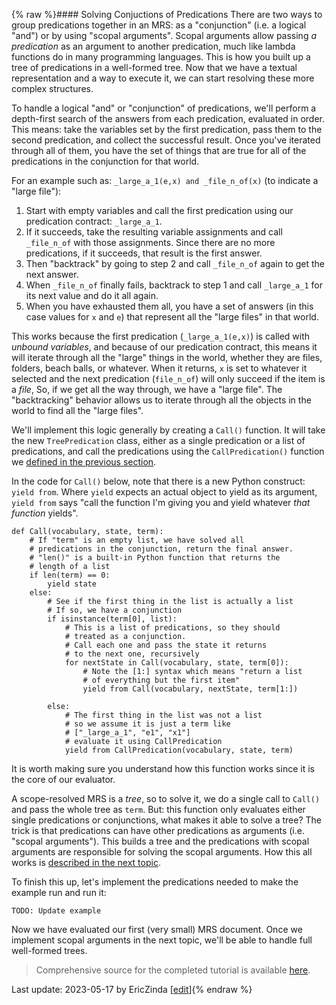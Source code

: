 {% raw %}#### Solving Conjuctions of Predications
There are two ways to group predications together in an MRS: as a "conjunction" (i.e. a logical "and") or by using "scopal arguments". Scopal arguments allow passing *a predication* as an argument to another predication, much like lambda functions do in many programming languages. This is how you built up a tree of predications in a well-formed tree. Now that we have a textual representation and a way to execute it, we can start resolving these more complex structures.

To handle a logical "and" or "conjunction" of predications, we'll perform a depth-first search of the answers from each predication, evaluated in order. This means: take the variables set by the first predication, pass them to the second predication, and collect the successful result. Once you've iterated through all of them, you have the set of things that are true for all of the predications in the conjunction for that world.

For an example such as: `_large_a_1(e,x) and _file_n_of(x)` (to indicate a "large file"):
1. Start with empty variables and call the first predication using our predication contract: `_large_a_1`. 
2. If it succeeds, take the resulting variable assignments and call `_file_n_of` with those assignments. Since there are no more predications, if it succeeds, that result is the first answer.
3. Then "backtrack" by going to step 2 and call `_file_n_of` again to get the next answer. 
4. When `_file_n_of` finally fails, backtrack to step 1 and call `_large_a_1` for its next value and do it all again. 
5. When you have exhausted them all, you have a set of answers (in this case values for `x` and `e`) that represent all the "large files" in that world.

This works because the first predication (`_large_a_1(e,x)`) is called with *unbound variables*, and because of our predication contract, this means it will iterate through all the "large" things in the world, whether they are files, folders, beach balls, or whatever. When it returns, `x` is set to whatever it selected and the next predication (`file_n_of`) will only succeed if the item is a *file*, So, if we get all the way through, we have a "large file".  The "backtracking" behavior allows us to iterate through all the objects in the world to find all the "large files".

We'll implement this logic generally by creating a `Call()` function. It will take the new `TreePredication` class, either as a single predication or a list of predications, and call the predications using the `CallPredication()` function we [defined in the previous section](https://blog.inductorsoftware.com/Perplexity/home/pxint/pxint0040BuildSolver). 

In the code for `Call()` below, note that there is a new Python construct: `yield from`.  Where `yield` expects an actual object to yield as its argument, `yield from` says "call the function I'm giving you and yield whatever *that function* yields".

```
def Call(vocabulary, state, term):
    # If "term" is an empty list, we have solved all
    # predications in the conjunction, return the final answer.
    # "len()" is a built-in Python function that returns the
    # length of a list
    if len(term) == 0:
        yield state
    else:
        # See if the first thing in the list is actually a list
        # If so, we have a conjunction
        if isinstance(term[0], list):
            # This is a list of predications, so they should
            # treated as a conjunction.
            # Call each one and pass the state it returns
            # to the next one, recursively
            for nextState in Call(vocabulary, state, term[0]):
                # Note the [1:] syntax which means "return a list
                # of everything but the first item"
                yield from Call(vocabulary, nextState, term[1:])

        else:
            # The first thing in the list was not a list
            # so we assume it is just a term like
            # ["_large_a_1", "e1", "x1"]
            # evaluate it using CallPredication
            yield from CallPredication(vocabulary, state, term)
```

It is worth making sure you understand how this function works since it is the core of our evaluator. 

A scope-resolved MRS is a *tree*, so to solve it, we do a single call to `Call()` and pass the whole tree as `term`. But: this function only evaluates either single predications or conjunctions, what makes it able to solve a tree? The trick is that predications can have other predications as arguments (i.e. "scopal arguments"). This builds a tree and the predications with scopal arguments are responsible for solving the scopal arguments. How this all works is [described in the next topic](https://blog.inductorsoftware.com/Perplexity/home/pxint/pxint0060ScopalArguments).

To finish this up, let's implement the predications needed to make the example run and run it:

```
TODO: Update example
```

Now we have evaluated our first (very small) MRS document. Once we implement scopal arguments in the next topic, we'll be able to handle full well-formed trees.

> Comprehensive source for the completed tutorial is available [here](https://github.com/EricZinda/Perplexity).


Last update: 2023-05-17 by EricZinda [[edit](https://github.com/EricZinda/Perplexity/edit/main/docs/pxint/pxint0050Conjunctions.md)]{% endraw %}